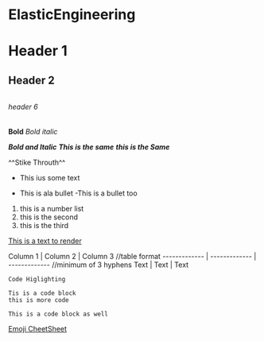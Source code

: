 # ElasticEngineering

# Header 1
## Header 2
###
####
#####
######
###### header 6

**Bold** 
_Bold_ 
*italic*

__*Bold and Italic*__
**_This is the same_**
___this is the Same___

^^Stike Throuth^^

* This ius some text
- This is ala bullet
    -This is a bullet too

1. this is a number list
1. this is the second 
1. this is the third

[This is a text to render](http:192.188.2.11:8081/P0w3rChi3f)

Column 1 | Column 2 | Column 3     //table format
 ------------- | ------------- | ------------- 			//minimum of 3 hyphens
 Text          | Text          | Text          


`Code Higlighting`

    Tis is a code block
    this is more code

```
This is a code block as well
```


[Emoji CheetSheet](https://www.webfx.com/tools/emoji-cheat-sheet/)
